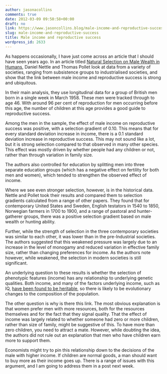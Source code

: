 ```yaml
---
author: jasonacollins
comments: true
date: 2012-03-09 09:50:58+00:00
draft: no
link: https://www.jasoncollins.blog/male-income-and-reproductive-success/
slug: male-income-and-reproductive-success
title: Male income and reproductive success
wordpress_id: 2633
---
```


As happens occasionally, I have just come across an article that I should have seen years ago. In an article titled [Natural Selection on Male Wealth in Humans](http://www.jstor.org/stable/10.1086/591690), Daniel Nettle and Thomas Pollet look at data from a variety of societies, ranging from subsistence groups to industrialised societies, and show that the link between male income and reproductive success is strong and ubiquitous.

In their main analysis, they use longitudinal data for a group of British men born in a single week in March 1958. These men were tracked through to age 46. With around 96 per cent of reproduction for men occurring before this age, the number of children at this age provides a good guide to reproductive success.

Among the men in the sample, the effect of male income on reproductive success was positive, with a selection gradient of 0.10. This means that for every standard deviation increase in income, there is a 0.1 standard deviation increase in reproductive success. This may not sound like a lot, but it is strong selection compared to that observed in many other species. This effect was mostly driven by whether people had any children or not, rather than through variation in family size.

The authors also controlled for education by splitting men into three separate education groups (which has a negative effect on fertility for both men and women), which tended to strengthen the observed effect of income.

Where we see even stronger selection, however, is in the historical data. Nettle and Pollet took their results and compared them to selection gradients calculated from a range of other papers. They found that for contemporary United States and Sweden, English testators in 1540 to 1850, Norwegian farmers in 1700 to 1900, and a range of pastoral and hunter-gatherer groups, there was a positive selection gradient based on male wealth or hunting ability.

Further, while the strength of selection in the three contemporary societies was similar to each other, it was lower than in the pre-Industrial societies. The authors suggested that this weakened pressure was largely due to an increase in the level of monogamy and reduced variation in effective family size, rather than changing preferences for income. As the authors note however, while weakened, the selection in modern societies is still significant.

An underlying question to these results is whether the selection of phenotypic features (income) has any relationship to underlying genetic qualities. Both income, and many of the factors underlying income, such as IQ, [have been found to be heritable](https://www.jasoncollins.blog/income-and-iq/), so there is likely to be evolutionary changes to the composition of the population.

The other question is why is there this link. The most obvious explanation is that women prefer men with more resources, both for the resources themselves and for the fact that they signal quality. That the effect of income was largely related to whether someone had zero or more children, rather than size of family, might be suggestive of this. To have more than zero children, you need to attract a mate. However, while doubting the idea, the authors did not rule out an explanation that men who have children earn more to support them.

Economists might try to pin this relationship down to the decisions of the male with higher income. If children are normal goods, a man should want to buy more as their income goes up. There is a range of issues with this argument, and I am going to address them in a post next week.
